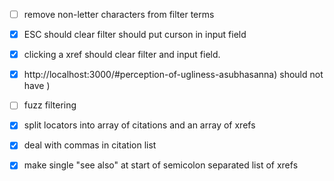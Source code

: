 - [ ] remove non-letter characters from filter terms
- [x] ESC should clear filter should put curson in input field
- [x] clicking a xref should clear filter and input field.
- [x] http://localhost:3000/#perception-of-ugliness-asubhasanna) should not have )
- [ ] fuzz filtering

- [x] split locators into array of citations and an array of xrefs
- [x] deal with commas in citation list
- [x] make single "see also" at start of semicolon separated list of xrefs
